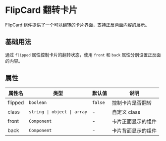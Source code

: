 # FlipCard 翻转卡片

FlipCard 组件提供了一个可以翻转的卡片界面，支持正反两面内容的展示。

## 基础用法

通过 `flipped` 属性控制卡片的翻转状态，使用 `front` 和 `back` 属性分别设置正反面的内容。

<demo vue="../../demo/flipCard/basic.vue" github="https://github.com/Onion-L/onionl-ui/tree/main/packages/components/flipCard" />

## 属性

| 属性名 | 类型 | 默认值 | 说明 |
|--------|------|--------|------|
| flipped | `boolean` | `false` | 控制卡片是否翻转 |
| class | `string \| object \| array` | - | 自定义 class |
| front | `Component` | - | 卡片正面显示的组件 |
| back | `Component` | - | 卡片背面显示的组件 |
